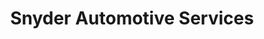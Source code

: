 ---
title: "Snyder Automotive Services"
url: /greensburg/snyder-automotive-services/
shop: car repair
---